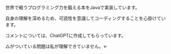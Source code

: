 世界で戦うプログラミング力を鍛える本をJavaで実装しています。

自身の理解を深めるため、可読性を意識してコーディングすることを心掛けています。

コメントについては、ChatGPTに作成してもらっています。

△がついている問題は私が理解できていません。←
